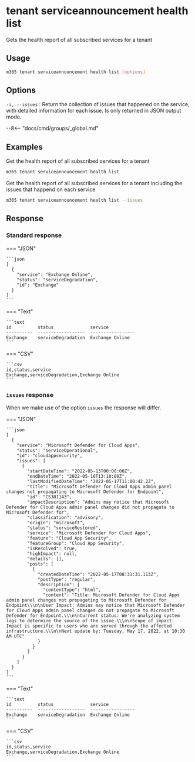 # tenant serviceannouncement health list

Gets the health report of all subscribed services for a tenant

## Usage

```sh
m365 tenant serviceannouncement health list [options]
```

## Options

`-i, --issues`
: Return the collection of issues that happened on the service, with detailed information for each issue. Is only returned in JSON output mode.

--8<-- "docs/cmd/groups/_global.md"

## Examples

Get the health report of all subscribed services for a tenant

```sh
m365 tenant serviceannouncement health list
```

Get the health report of all subscribed services for a tenant including the issues that happend on each service

```sh
m365 tenant serviceannouncement health list --issues
```

## Response

### Standard response

=== "JSON"

    ```json
    [
      {
        "service": "Exchange Online",
        "status": "serviceDegradation",
        "id": "Exchange"
      }
    ]
    ```

=== "Text"

    ```text
    id          status              service
    ----------  ------------------  -----------------
    Exchange    serviceDegradation  Exchange Online
    ```

=== "CSV"

    ```csv
    id,status,service
    Exchange,serviceDegradation,Exchange Online
    ```

### `issues` response

When we make use of the option `issues` the response will differ.

=== "JSON"

    ```json
    [
      {
        "service": "Microsoft Defender for Cloud Apps",
        "status": "serviceOperational",
        "id": "cloudappsecurity",
        "issues": [
          {
            "startDateTime": "2022-05-13T00:00:00Z",
            "endDateTime": "2022-05-16T13:10:00Z",
            "lastModifiedDateTime": "2022-05-17T11:00:42.2Z",
            "title": "Microsoft Defender for Cloud Apps admin panel changes not propagating to Microsoft Defender for Endpoint",
            "id": "CS381143",
            "impactDescription": "Admins may notice that Microsoft Defender for Cloud Apps admin panel changes did not propagate to Microsoft Defender for",
            "classification": "advisory",
            "origin": "microsoft",
            "status": "serviceRestored",
            "service": "Microsoft Defender for Cloud Apps",
            "feature": "Cloud App Security",
            "featureGroup": "Cloud App Security",
            "isResolved": true,
            "highImpact": null,
            "details": [],
            "posts": [
              {
                "createdDateTime": "2022-05-17T08:31:31.113Z",
                "postType": "regular",
                "description": {
                  "contentType": "html",
                  "content": "Title: Microsoft Defender for Cloud Apps admin panel changes not propagating to Microsoft Defender for Endpoint\\\n\nUser Impact: Admins may notice that Microsoft Defender for Cloud Apps admin panel changes do not propagate to Microsoft Defender for Endpoint.\\\n\nCurrent status: We're analyzing system logs to determine the source of the issue.\\\n\nScope of impact: Impact is specific to users who are served through the affected infrastructure.\\\n\nNext update by: Tuesday, May 17, 2022, at 10:30 AM UTC"
                }
              }
            ]
          }
        ]
      }
    ]
    ```

=== "Text"

    ```text
    id          status              service
    ----------  ------------------  -----------------
    Exchange    serviceDegradation  Exchange Online
    ```

=== "CSV"

    ```csv
    id,status,service
    Exchange,serviceDegradation,Exchange Online
    ```
